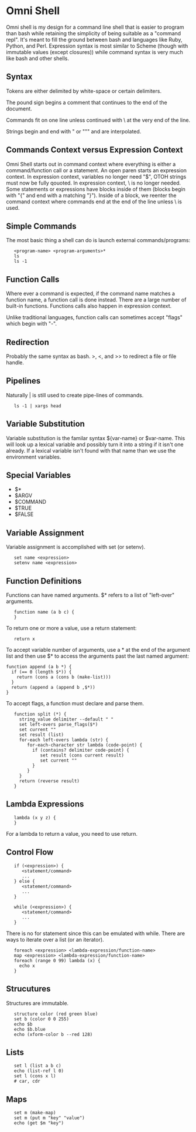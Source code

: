 # Omni Shell

Omni shell is my design for a command line shell that is easier to program than bash while retaining the simplicity of being suitable as a "command repl". It's meant to fill the ground between bash and languages like Ruby, Python, and Perl. Expression syntax is most similar to Scheme (though with immutable values (except closures)) while command syntax is very much like bash and other shells.

## Syntax

Tokens are either delimited by white-space or certain delimiters.

The pound sign begins a comment that continues to the end of the document.

Commands fit on one line unless continued with \ at the very end of the line.

Strings begin and end with " or """ and are interpolated.

## Commands Context versus Expression Context

Omni Shell starts out in command context where everything is either a command/function call or a statement. An open paren starts an expression context. In expression context, variables no longer need "$", OTOH strings must now be fully qouoted. In expression context, \ is no longer needed. Some statements or expressions have blocks inside of them (blocks begin with "{" and end with a matching "}"). Inside of a block, we reenter the command context where commands end at the end of the line unless \ is used.

## Simple Commands

The most basic thing a shell can do is launch external commands/programs:

```
   <program-name> <program-arguments>*
   ls
   ls -1
```

## Function Calls

Where ever a command is expected, if the command name matches a function name, a function call is done instead. There are a large number of built-in functions. Functions calls also happen in expression context.

Unlike traditional languages, function calls can sometimes accept "flags" which begin with "-".

## Redirection

Probably the same syntax as bash. >, <, and >> to redirect a file or file handle.

## Pipelines

Naturally | is still used to create pipe-lines of commands.

```
   ls -1 | xargs head
```

## Variable Substitution

Variable substitution is the familar syntax ${var-name} or $var-name. This will look up a lexical variable and possibly turn it into a string if it isn't one already. If a lexical variable isn't found with that name than we use the environment variables.

## Special Variables

* $*
* $ARGV
* $COMMAND
* $TRUE
* $FALSE

## Variable Assignment

Variable assignment is accomplished with set (or setenv).

```
   set name <expression>
   setenv name <expression>
```

## Function Definitions

Functions can have named arguments. $* refers to a list of "left-over" arguments.

```
   function name (a b c) {
   }
```

To return one or more a value, use a return statement:

```
   return x
```

To accept variable number of arguments, use a * at the end of the argument list and then use $* to access the arguments past the last named argument:

```
function append (a b *) {
  if (== 0 (length $*)) {
    return (cons a (cons b (make-list)))
  }
  return (append a (append b ,$*))
}
```

To accept flags, a function must declare and parse them.

```
   function split (*) {
     string_value delimiter --default " "
     set left-overs parse_flags($*)
     set current ""
     set result (list)
     for-each left-overs lambda (str) {
        for-each-character str lambda (code-point) {
          if (contains? delimiter code-point) {
             set result (cons current result)
             set current ""
          }
        }
     }
     return (reverse result)
   }
```

## Lambda Expressions

```
   lambda (x y z) {
   }
```

For a lambda to return a value, you need to use return.

## Control Flow

```
   if (<expression>) {
      <statement/command>
      ...
   } else {
      <statement/command>
      ...
   }
```

```
   while (<expression>) {
      <statement/command>
      ...
   }
```

There is no for statement since this can be emulated with while. There are ways to iterate over a list (or an iterator).

```
   foreach <expression> <lambda-expression/function-name>
   map <expression> <lambda-expression/function-name>
   foreach (range 0 99) lambda (x) {
     echo x
   }
```

## Strucutures

Structures are immutable.

```
   structure color (red green blue)
   set b (color 0 0 255)
   echo $b
   echo $b.blue
   echo (xform-color b --red 128)
```

## Lists

```
   set l (list a b c)
   echo (list-ref l 0)
   set l (cons x l)
   # car, cdr
```

## Maps

```
   set m (make-map)
   set m (put m "key" "value")
   echo (get $m "key")
```
   
